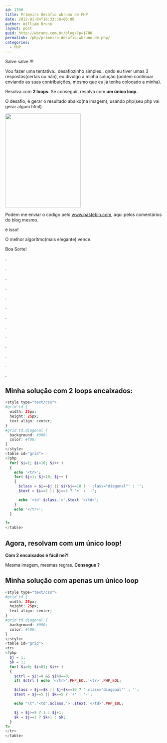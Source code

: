 ```yaml
---
id: 1700
title: Primeiro Desafio wbruno de PHP
date: 2012-01-04T16:33:58+00:00
author: William Bruno
layout: post
guid: http://wbruno.com.br/blog/?p=1700
permalink: /php/primeiro-desafio-wbruno-de-php/
categories:
  - PHP
---
```

Salve salve !!!

Vou fazer uma tentativa.. desafiozinho simples.. qndo eu tiver umas 3 respostas(certas ou não), eu divulgo a minha solução.(podem continuar enviando as suas contribuições, mesmo que eu já tenha colocado a minha).

Resolva com **2 loops**. Se conseguir, resolva com **um único loop.**

<!--more-->



O desafio, é gerar o resultado abaixo(na imagem), usando php(seu php vai gerar algum html).

[<img src="/wp-content/uploads/2012/01/Screen-shot-2012-01-04-at-4.33.25-PM-242x300.png" alt="" title="Screen shot 2012-01-04 at 4.33.25 PM" width="242" height="300" class="aligncenter size-medium wp-image-1701" srcset="/wp-content/uploads/2012/01/Screen-shot-2012-01-04-at-4.33.25-PM-242x300.png 242w, /wp-content/uploads/2012/01/Screen-shot-2012-01-04-at-4.33.25-PM.png 288w" sizes="(max-width: 242px) 100vw, 242px" />](/wp-content/uploads/2012/01/Screen-shot-2012-01-04-at-4.33.25-PM.png)

Podem me enviar o código pelo <a href="http://www.pastebin.com" target="_blank">www.pastebin.com</a>, aqui pelos comentários do blog mesmo.

é isso!

O melhor algorítmo(mais elegante) vence.

Boa Sorte!

.

.

.

.

.

.

.

.

.

.

.

.

.

## Minha solução com 2 loops encaixados:

``` php
<style type="text/css">
#grid td {
  width: 25px;
  height: 25px;
  text-align: center;
}
#grid td.diagonal {
  background: #000;
  color: #f00;
}
</style>
<table id="grid">
<?php
  for( $i=1; $i<10; $i++ )
  {
    echo '<tr>';
    for( $j=1; $j<10; $j++ )
    {
      $class = $i==$j || $i+$j==10 ? ' class="diagonal"' : '';
      $text = $i==5 || $j==5 ? '+' : '-';

      echo '<td'.$class.'>'.$text.'</td>';
    }
    echo '</tr>';
  }

?>
</table>
```
## Agora, resolvam com um único loop!

**Com 2 encaixados é fácil ne?!**

Mesma imagem, mesmas regras. **Consegue ?**

## Minha solução com apenas um único loop

``` php
<style type="text/css">
#grid td {
  width: 25px;
  height: 25px;
  text-align: center;
}
#grid td.diagonal {
  background: #000;
  color: #f00;
}
</style>
<table id="grid">
<tr>
<?php
  $j = 1;
  $k = 1;
  for( $i=0; $i<81; $i++ )
  {
    $ctrl = $i!=0 && $i%9==0;
    if( $ctrl ) echo '</tr>'.PHP_EOL.'<tr>'.PHP_EOL;

    $class = $j==$k || $j+$k==10 ? ' class="diagonal"' : '';
    $text = $j==5 || $k==5 ? '+' : '-';

    echo "\t".'<td'.$class.'>'.$text.'</td>'.PHP_EOL;

    $j = $j>=9 ? 1 : $j+1;
    $k = $j==1 ? $k+1 : $k;
  }
?>
</tr>
</table>
```
